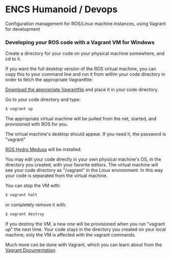 ENCS Humanoid / Devops
======

Configuration management for ROS/Linux machine instances, using Vagrant for development

### Developing your ROS code with a Vagrant VM for Windows

Create a directory for your code on your physical machine somewhere, and cd to it.

If you want the full desktop version of the ROS virtual machine, you can copy this to your command line and run it from within your code directory in order to fetch the appropriate Vagrantfile:

<a href="https://raw.githubusercontent.com/encs-humanoid/devops/master/Vagrantfiles/desktop-full/Vagrantfile">Download the appropriate Vagrantfile</a> and place it in your code directory.

Go to your code directory and type:

```sh
$ vagrant up
```

The appropriate virtual machine will be pulled from the net, started, and provisioned with ROS for you.

The virtual machine's desktop should appear. If you need it, the password is "vagrant"

<a href="http://wiki.ros.org/hydro">ROS Hydro Medusa</a> will be installed.

You may edit your code directly in your own physical machine's OS, in the directory you created, with your favorite editors. The virtual machine will see your code directory as "/vagrant" in the Linux environment. In this way your code is separated from the virtual machine.

You can stop the VM with:

```sh
$ vagrant halt
```

or completely remove it with:

```sh
$ vagrant destroy
```

If you destroy the VM, a new one will be provisioned when you run "vagrant up" the next time. Your code stays
in the directory you created on your local machine; only the VM is affected with the vagrant commands.

Much more can be done with Vagrant, which you can learn about from the <a href="http://docs.vagrantup.com/v2/">Vagrant Documentation</a>.




